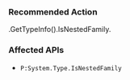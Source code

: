 ### Recommended Action
.GetTypeInfo().IsNestedFamily.

### Affected APIs
* `P:System.Type.IsNestedFamily`
